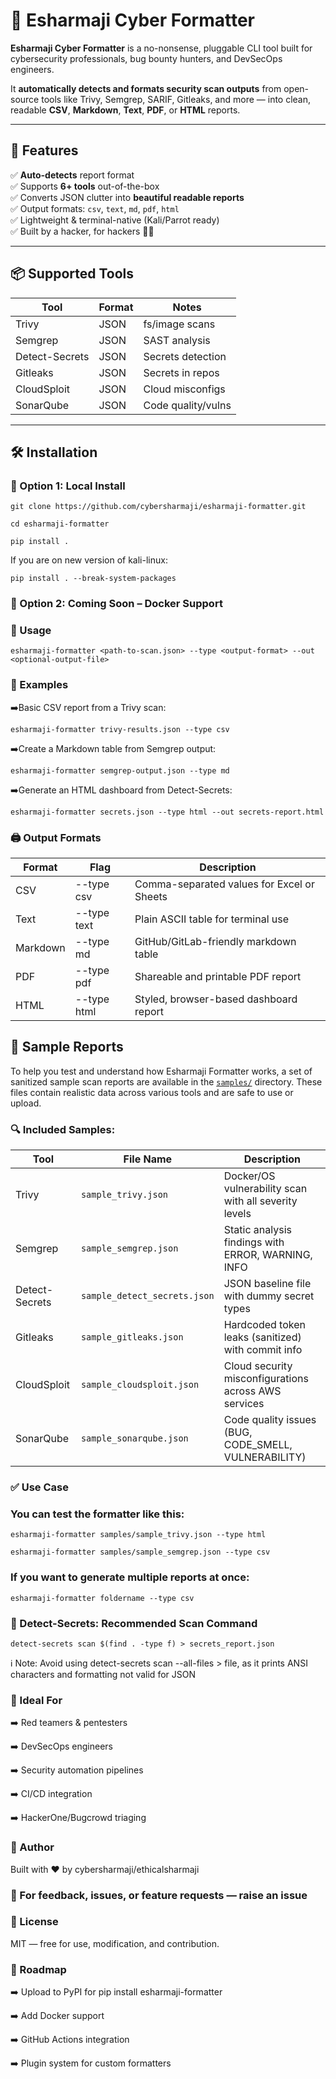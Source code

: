 # 🧠 Esharmaji Cyber Formatter

**Esharmaji Cyber Formatter** is a no-nonsense, pluggable CLI tool built for cybersecurity professionals, bug bounty hunters, and DevSecOps engineers.

It **automatically detects and formats security scan outputs** from open-source tools like Trivy, Semgrep, SARIF, Gitleaks, and more — into clean, readable **CSV**, **Markdown**, **Text**, **PDF**, or **HTML** reports.

---

## 🚀 Features

✅ **Auto-detects** report format  
✅ Supports **6+ tools** out-of-the-box  
✅ Converts JSON clutter into **beautiful readable reports**  
✅ Output formats: `csv`, `text`, `md`, `pdf`, `html`  
✅ Lightweight & terminal-native (Kali/Parrot ready)  
✅ Built by a hacker, for hackers 🧙‍♂️

---

## 📦 Supported Tools

| Tool               | Format      | Notes |
|--------------------|-------------|-------|
| Trivy              | JSON        | fs/image scans |
| Semgrep            | JSON        | SAST analysis |
| Detect-Secrets     | JSON        | Secrets detection |
| Gitleaks           | JSON        | Secrets in repos |
| CloudSploit        | JSON        | Cloud misconfigs |
| SonarQube          | JSON        | Code quality/vulns |

---

## 🛠️ Installation

### 🔧 Option 1: Local Install
```
git clone https://github.com/cybersharmaji/esharmaji-formatter.git
```
```
cd esharmaji-formatter
```
```
pip install . 
```
If you are on new version of kali-linux:
```
pip install . --break-system-packages
```
### 🐳 Option 2: Coming Soon – Docker Support

### 🧪 Usage
```
esharmaji-formatter <path-to-scan.json> --type <output-format> --out <optional-output-file>
```
### 🎯 Examples

➡️Basic CSV report from a Trivy scan:

```
esharmaji-formatter trivy-results.json --type csv
```

➡️Create a Markdown table from Semgrep output:

```
esharmaji-formatter semgrep-output.json --type md
```
➡️Generate an HTML dashboard from Detect-Secrets:

```
esharmaji-formatter secrets.json --type html --out secrets-report.html
```

### 🖨️ Output Formats

| Format   | Flag         | Description                                      |
|----------|--------------|--------------------------------------------------|
| CSV      | --type csv   | Comma-separated values for Excel or Sheets       |
| Text     | --type text  | Plain ASCII table for terminal use               |
| Markdown | --type md    | GitHub/GitLab-friendly markdown table            |
| PDF      | --type pdf   | Shareable and printable PDF report               |
| HTML     | --type html  | Styled, browser-based dashboard report           |

## 📁 Sample Reports

To help you test and understand how Esharmaji Formatter works, a set of sanitized sample scan reports are available in the [`samples/`](./samples/) directory. These files contain realistic data across various tools and are safe to use or upload.

### 🔍 Included Samples:

| Tool            | File Name                     | Description                                       |
|-----------------|-------------------------------|---------------------------------------------------|
| Trivy           | `sample_trivy.json`           | Docker/OS vulnerability scan with all severity levels |
| Semgrep         | `sample_semgrep.json`         | Static analysis findings with ERROR, WARNING, INFO |
| Detect-Secrets  | `sample_detect_secrets.json`  | JSON baseline file with dummy secret types        |
| Gitleaks        | `sample_gitleaks.json`        | Hardcoded token leaks (sanitized) with commit info |
| CloudSploit     | `sample_cloudsploit.json`     | Cloud security misconfigurations across AWS services |
| SonarQube       | `sample_sonarqube.json`       | Code quality issues (BUG, CODE_SMELL, VULNERABILITY) |

### ✅ Use Case

### You can test the formatter like this:

```
esharmaji-formatter samples/sample_trivy.json --type html
```
```
esharmaji-formatter samples/sample_semgrep.json --type csv
```
### If you want to generate multiple reports at once:

```
esharmaji-formatter foldername --type csv
```
### 🔐 Detect-Secrets: Recommended Scan Command

```
detect-secrets scan $(find . -type f) > secrets_report.json
```
ℹ️ Note: Avoid using detect-secrets scan --all-files > file, as it prints ANSI characters and formatting not valid for JSON

### 🔐 Ideal For
➡️ Red teamers & pentesters

➡️ DevSecOps engineers

➡️ Security automation pipelines

➡️ CI/CD integration

➡️ HackerOne/Bugcrowd triaging

### 🧠 Author
Built with ❤️ by cybersharmaji/ethicalsharmaji

### 💬 For feedback, issues, or feature requests — raise an issue

### 📝 License
MIT — free for use, modification, and contribution.

### 📌 Roadmap
 ➡️ Upload to PyPI for pip install esharmaji-formatter
 
 ➡️ Add Docker support
 
 ➡️ GitHub Actions integration
 
 ➡️ Plugin system for custom formatters

